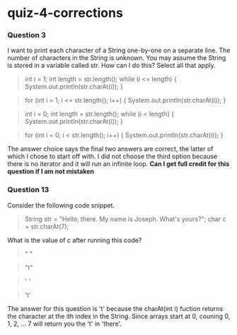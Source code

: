 # quiz-4-corrections
### Question 3
I want to print each character of a String one-by-one on a separate line. The number of characters in the String is unknown. You may assume the String is stored in a variable called str. How can I do this? Select all that apply.

  
>int i = 1;
int length = str.length();
while (i <= length) {
    System.out.println(str.charAt(i));
}
   
>for (int i = 1; i <= str.length(); i++) {
    System.out.println(str.charAt(i));
}
  
>int i = 0;
int length = str.length();
while (i < length) {
    System.out.println(str.charAt(i));
}
  
>for (int i = 0; i < str.length(); i++) {
    System.out.println(str.charAt(i));
}

The answer choice says the final two answers are correct, the latter of which I chose to start off with. I did not choose the third option because there is no iterator and it will run an infinite loop. 
**Can I get full credit for this question if I am not mistaken**

### Question 13
Consider the following code snippet.
> String str = "Hello, there. My name is Joseph. What's yours?";
> char c = str.charAt(7);

What is the value of c after running this code?
 
> " "
   
> "t"
  
> ' '
  
> 't'

The answer for this question is 't' because the charAt(int i) fuction returns the character at the ith index in the String. Since arrays start at 0, couning 0, 1, 2, ... 7 will return you the 't' in 'there'.

